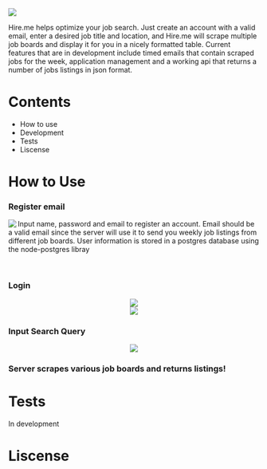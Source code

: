 <img align='center' src='https://github.com/ianmat55/HireMe/blob/master/public/img/hireme_logo.png'>

Hire.me helps optimize your job search. Just create an account with a valid email, enter a desired job title and location, and Hire.me will scrape multiple job boards and display it for you in a nicely formatted table. Current features that are in development include timed emails that contain scraped jobs for the week, application management and a working api that returns a number of jobs listings in json format.

# Contents
- How to use
- Development
- Tests
- Liscense 
 
# How to Use

### Register email

<div>
 <img align='left'src='https://github.com/ianmat55/HireMe/blob/master/public/img/register.png'>
 <p> Input name, password and email to register an account. Email should be a valid email since the server will use it to send you weekly job listings from different job boards. User information is stored in a postgres database using the node-postgres libray </p>
</div>

<br> 

### Login

<div align='center'>
<img  src='https://github.com/ianmat55/HireMe/blob/master/public/img/hireme_login.png'>
</div>

<div align='center'>
<img src='https://github.com/ianmat55/HireMe/blob/master/public/img/search_results.png'>
</div>

### Input Search Query

<div align='center'>
<img src='https://github.com/ianmat55/HireMe/blob/master/public/img/hireme_searchresults.png'>
</div>

### Server scrapes various job boards and returns listings!

# Tests
In development

# Liscense 
